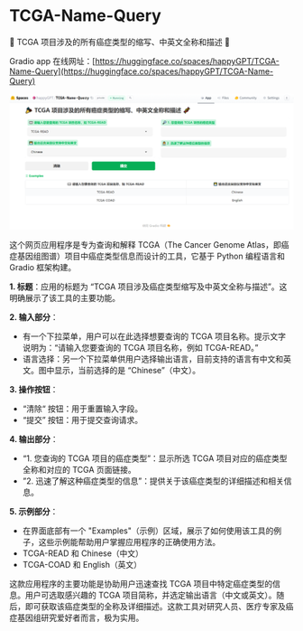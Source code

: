 # TCGA-Name-Query

🎉 TCGA 项目涉及的所有癌症类型的缩写、中英文全称和描述 🧬

Gradio app 在线网址：[https://huggingface.co/spaces/happyGPT/TCGA-Name-Query](https://huggingface.co/spaces/happyGPT/TCGA-Name-Query)

![Snapshot](./Figures/Gradio_TCGA.png)

这个网页应用程序是专为查询和解释 TCGA（The Cancer Genome Atlas，即癌症基因组图谱）项目中癌症类型信息而设计的工具，它基于 Python 编程语言和 Gradio 框架构建。

**1. 标题**：应用的标题为 “TCGA 项目涉及癌症类型缩写及中英文全称与描述”。这明确展示了该工具的主要功能。

**2. 输入部分**：
- 有一个下拉菜单，用户可以在此选择想要查询的 TCGA 项目名称。提示文字说明为：“请输入您要查询的 TCGA 项目名称，例如 TCGA-READ。” 
- 语言选择：另一个下拉菜单供用户选择输出语言，目前支持的语言有中文和英文。图中显示，当前选择的是 “Chinese”（中文）。

**3. 操作按钮**：
- “清除“ 按钮：用于重置输入字段。
- “提交” 按钮：用于提交查询请求。

**4. 输出部分**：
- “1. 您查询的 TCGA 项目的癌症类型”：显示所选 TCGA 项目对应的癌症类型全称和对应的 TCGA 页面链接。
- ”2. 迅速了解这种癌症类型的信息”：提供关于该癌症类型的详细描述和相关信息。

**5. 示例部分**：
- 在界面底部有一个 "Examples"（示例）区域，展示了如何使用该工具的例子，这些示例能帮助用户掌握应用程序的正确使用方法。
- TCGA-READ 和 Chinese（中文）
- TCGA-COAD 和 English（英文）

这款应用程序的主要功能是协助用户迅速查找 TCGA 项目中特定癌症类型的信息。用户可选取感兴趣的 TCGA 项目简称，并选定输出语言（中文或英文）。随后，即可获取该癌症类型的全称及详细描述。这款工具对研究人员、医疗专家及癌症基因组研究爱好者而言，极为实用。
